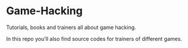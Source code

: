 # Game-Hacking

Tutorials, books and trainers all about game hacking.

In this repo you'll also find source codes for trainers of different games.

